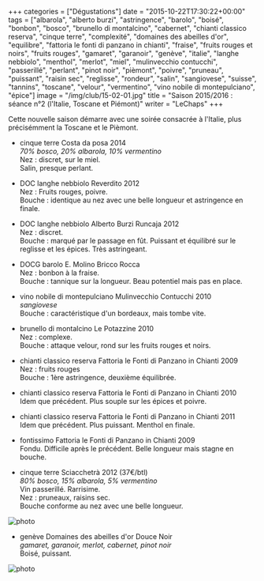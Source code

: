 +++
categories = ["Dégustations"]
date = "2015-10-22T17:30:22+00:00"
tags = ["albarola", "alberto burzi", "astringence", "barolo", "boisé", "bonbon", "bosco", "brunello di montalcino", "cabernet", "chianti classico reserva", "cinque terre", "complexité", "domaines des abeilles d'or", "equilibre", "fattoria le fonti di panzano in chianti", "fraise", "fruits rouges et noirs", "fruits rouges", "gamaret", "garanoir", "genève", "italie", "langhe nebbiolo", "menthol", "merlot", "miel", "mulinvecchio contucchi", "passerillé", "perlant", "pinot noir", "pièmont", "poivre", "pruneau", "puissant", "raisin sec", "reglisse", "rondeur", "salin", "sangiovese", "suisse", "tannins", "toscane", "velour", "vermentino", "vino nobile di montepulciano", "épice"] 
image = "/img/club/15-02-01.jpg"
title = "Saison 2015/2016 : séance n°2 (l'Italie, Toscane et Piémont)"
writer = "LeChaps"
+++

Cette nouvelle saison démarre avec une soirée consacrée à l'Italie, plus précisémment la Toscane et le Pièmont.

* cinque terre Costa da posa 2014  
_70% bosco, 20% albarola, 10% vermentino_  
Nez : discret, sur le miel.  
Salin, presque perlant.

* DOC langhe nebbiolo Reverdito 2012  
Nez : Fruits rouges, poivre.  
Bouche : identique au nez avec une belle longueur et astringence en finale.

* DOC langhe nebbiolo Alberto Burzi Runcaja 2012  
Nez : discret.  
Bouche : marqué par le passage en fût. Puissant et équilibré sur le reglisse et les épices. Très astringeant.

* DOCG barolo E. Molino Bricco Rocca <i class="fa fa-minus-circle"></i>  
Nez : bonbon à la fraise.  
Bouche : tannique sur la longueur. Beau potentiel mais pas en place.

* vino nobile di montepulciano Mulinvecchio Contucchi 2010  
_sangiovese_  
Bouche : caractéristique d'un bordeaux, mais tombe vite.

* brunello di montalcino Le Potazzine 2010  
Nez : complexe.  
Bouche : attaque velour, rond sur les fruits rouges et noirs.

* chianti classico reserva Fattoria le Fonti di Panzano in Chianti 2009  
Nez : fruits rouges  
Bouche : 1ère astringence, deuxième équilibrée.

* chianti classico reserva Fattoria le Fonti di Panzano in Chianti 2010  
Idem que précédent. Plus souple sur les épices et poivre.

* chianti classico reserva Fattoria le Fonti di Panzano in Chianti 2011  <i class="fa fa-plus-circle"></i>  
Idem que précédent. Plus puissant. Menthol en finale.

* fontissimo Fattoria le Fonti di Panzano in Chianti 2009  
Fondu. Difficile après le précédent. Belle longueur mais stagne en bouche.

* cinque terre Sciacchetrà 2012 (37€/btl)  <i class="fa fa-plus-circle"></i>  
_80% bosco, 15% albarola, 5% vermentino_  
Vin passerillé. Rarrisime.  
Nez : pruneaux, raisins sec.  
Bouche conforme au nez avec une belle longueur.

![photo][1]

* genève Domaines des abeilles d'or Douce Noir  
_gamaret, garanoir, merlot, cabernet, pinot noir_  
Boisé, puissant.

![photo][2]

[1]: /img/club/15-02-01.jpg
[2]: /img/club/15-02-02.jpg
